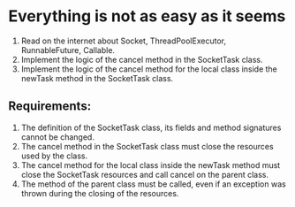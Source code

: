 # Everything is not as easy as it seems

1. Read on the internet about Socket, ThreadPoolExecutor, RunnableFuture, Callable.
2. Implement the logic of the cancel method in the SocketTask class.
3. Implement the logic of the cancel method for the local class inside the newTask method in the SocketTask class.


## Requirements:
1. The definition of the SocketTask class, its fields and method signatures cannot be changed.
2. The cancel method in the SocketTask class must close the resources used by the class.
3. The cancel method for the local class inside the newTask method must close the 
	SocketTask resources and call cancel on the parent class.
4. The method of the parent class must be called, even if an exception was thrown during the closing of the resources.